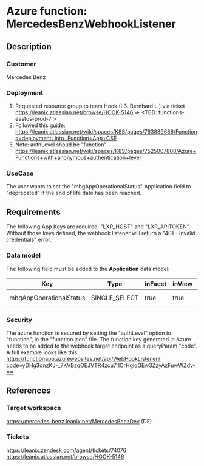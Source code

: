 # Azure function: MercedesBenzWebhookListener

## Description

### Customer

Mercedes Benz

### Deployment

1. Requested resource group to team Hook (L3: Bernhard L.) via ticket https://leanix.atlassian.net/browse/HOOK-5146
 => <TBD: functions-eastus-prod-7 >
1. Followed this guide: https://leanix.atlassian.net/wiki/spaces/K8S/pages/763889686/Functions+deployment+into+Function+App+CSE
2. Note: authLevel shoud be "function" - https://leanix.atlassian.net/wiki/spaces/K8S/pages/7525007808/Azure+Functions+with+anonymous+authentication+level

### UseCase

The user wants to set the "mbgAppOperationalStatus" Application field to "deprecated" if the end of life date has been reached.

## Requirements

The following App Keys are required: "LXR_HOST" and "LXR_APITOKEN".
Without those keys defined, the webhook listener will return a "401 - Invalid credentials" error.

### Data model

The following field must be added to the **Application** data model:

| Key                      | Type          | inFacet | inView | Values                                                     |
| ------------------------ | ------------- | ------- | ------ | ---------------------------------------------------------- |
| mbgAppOperationalStatus  | SINGLE_SELECT | true    | true   | ["operational", "deprecated"]                              |


### Security

The azure function is secured by setting the "authLevel" option to "function", in the "function.json" file.
The function key generated in Azure needs to be added to the webhook target endpoint as a queryParam "code".
A full example looks like this:
https://functionapp.azurewebsites.net/api/WebHookListener?code=yDHg3qnzKJ-_7KVBzqOEJVTR4zcu7rlOrHgiqGEw3ZzyAzFuwWZdv-==

## References

### Target workspace

https://mercedes-benz.leanix.net/MercedesBenzDev (DE)

### Tickets

https://leanix.zendesk.com/agent/tickets/74076
https://leanix.atlassian.net/browse/HOOK-5146

